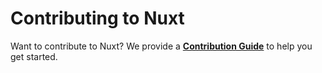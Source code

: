 # Contributing to Nuxt

Want to contribute to Nuxt? We provide a **[Contribution Guide](https://github.com/nuxt/nuxtjs.org/blob/master/content/en/_archives/guide/contribution-guide.md)** to help you get started.

